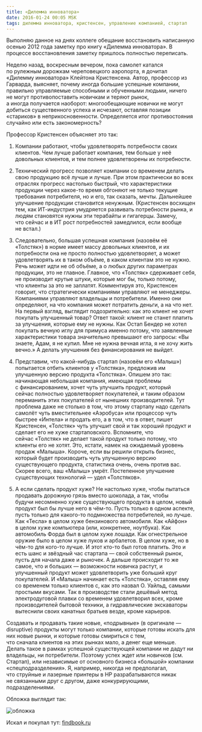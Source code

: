 ```yaml
---
title: «Дилемма инноватора»
date: 2016-01-24 00:05 MSK
tags: дилемма инноватора, кристенсен, управление компанией, стартап
---
```


Выполняю данное на днях коллеге обещание восстановить написанную осенью 2012 года заметку про книгу «Дилемма инноватора». В процессе восстановления заметку пришлось полностью переписать.

Неделю назад, воскресным вечером, пока самолет катался по рулежным дорожкам череповецкого аэропорта, я дочитал «Дилемму инноватора» Клейтона Кристенсена. Автор, профессор из Гарварда, выясняет, почему иногда большие успешные компании, правильно управляемые способными и обученными людьми, ничего не могут противопоставить новичкам и теряют рынок, а иногда получается наоборот: многообещающие новички не могут добиться существенного успеха и исчезают, оставляя позиции «стариков» в неприкосновенности. Определяется итог противостояния случайно или есть закономерность?

Профессор Кристенсен объясняет это так:

1. Компании работают, чтобы удовлетворять потребности своих клиентов. Чем лучше работает компания, тем больше у неё довольных клиентов, и тем полнее удовлетворены их потребности.  

2. Технический прогресс позволяет компании со временем делать свою продукцию всё лучше и лучше. При этом практически во всех отраслях прогресс настолько быстрый, что характеристики продукции через какое-то время обгоняют не только текущие требования потребителя, но и его, так сказать, мечты. Дальнейшее улучшение продукции становится ненужным. (Кристенсен восхищен тем, как ИТ-индустрия умудряется развивать потребности рынка, и людям становятся нужны эти терабайты и гигагерцы. Замечу, что сейчас и в ИТ рост потребностей замедлился, если вообще не встал.)

3. Следовательно, большая успешная компания (назовём её «Толстяк») в норме имеет массу довольных клиентов, и их потребности она не просто полностью удовлетворяет, а может удовлетворять их в таком объёме, в каком клиентам это не нужно. Речь может идти не об объёме, а о любых других параметрах продукции, это не главное. Главное, что «Толстяк» сдерживает себя, не производит крутые штуки, которые мог бы, только потому, что клиенты за это не заплатят. Комментируя это, Кристенсен говорит, что стратегически компаниями управляют не менеджеры. Компаниями управляют владельцы и потребители. Именно они определяют, на что компания может потратить деньги, а на что нет. На первый взгляд, выглядит подозрительно: как это клиент не хочет покупать улучшенный товар? Ответ такой: клиент не станет платить за улучшения, которые ему не нужны. Как Остап Бендер не хотел покупать вечную иглу для примуса именно потому, что заявленные характеристики товара значительно превышают его запросы: «Вы знаете, Адам, я не купил. Мне не нужна вечная игла, я не хочу жить вечно.» А делать улучшения без финансирования не выйдет.

4. Представим, что какой-нибудь стартап (назовём его «Малыш») попытается отбить клиентов у «Толстяка», предложив им улучшенную версию продукта «Толстяка». Опишем это так: начинающая небольшая компания, имеющая проблемы с финансированием, хочет чуть улучшить продукт, который сейчас полностью удовлетворяет покупателей, и таким образом переманить этих покупателей от нынешних производителей. Тут проблема даже не столько в том, что этому стартапу надо сделать самолёт чуть вместительнее  «Аэробуса» или процессор чуть быстрее «Интела» и продать его, а в том, что в ответ, пишет Кристенсен, «Толстяк» чуть улучшит свой и так хороший продукт и сделает его не хуже стартаповского. Вспомните, что сейчас «Толстяк» не делает такой продукт только потому, что клиенты его не хотят. Это, кстати, намек на ожидаемый уровень продаж «Малыша». Короче, если вы решили открыть бизнес, который будет производить чуть улучшенную версию существующего продукта, статистика очень, очень против вас. Скорее всего, ваш «Малыш» умрёт. Постепенное улучшение существующих технологий — удел «Толстяков».   

5. А если сделать продукт хуже? Не настолько хуже, чтобы пытаться продавать дорожную грязь вместо шоколада, а так, чтобы будучи несомненно хуже существующего продукта в целом, новый продукт был бы лучше него в чём-то. Пусть только в одном аспекте, пусть только для какого-то подмножества потребителей, но лучше. Как «Тесла» в целом хуже бензинового автомобиля. Как «Айфон» в целом хуже компьютера (или, конкретнее, ноутбука). Как автомобиль Форда был в целом хуже лошади. Как огнестрельное оружие было в целом хуже луков и арбалетов. В целом хуже, но в чём-то для кого-то лучше. И этот кто-то был готов платить. Это и есть шанс и звёздный час стартапа — свой собственный рынок, пусть для начала даже и рыночек. А дальше происходит то же самое, что и больших — возможности новичка растут, и улучшенный продукт может удовлетворить уже больший круг покупателей. И «Малыш» начинает есть «Толстяка», оставляя ему со временем только клиентов с, как это назвал О. Уайльд, самыми простыми вкусами. Так в производстве стали дешёвый метод электродуговой плавки со временем удовлетворил всех, кроме производителей бытовой техники, а гидравлические экскаваторы вытеснили своих канатных братьев везде, кроме карьеров.

Создавать и продавать такие новые, «подрывные» (в оригинале — disruptive) продукты могут только компании, которые готовы искать для них новые рынки, и которые готовы смириться с тем, что сначала клиентов на этих рынках мало, а денег еще меньше. Делать такое в рамках успешной существующей компании не дадут ни владельцы, ни потребители. Поэтому успех ждет или новичков (см. Стартап), или независимые от основного бизнеса «большой» компании «спецподразделения». Я, например, никогда не предполагал, что струйные и лазерные принтеры в HP разрабатываются никак не связанными друг с другом, даже конкурирующими, подразделениями.


Обложка выглядит так:

![обложка](s7xecrx8.jpg)

Искал и покупал тут: [findbook.ru](http://findbook.ru/search/d1?title=%C4%E8%EB%E5%EC%EC%E0+%E8%ED%ED%EE%E2%E0%F2%EE%F0%E0&r=0&s=1&viewsize=15&startidx=0) 	

